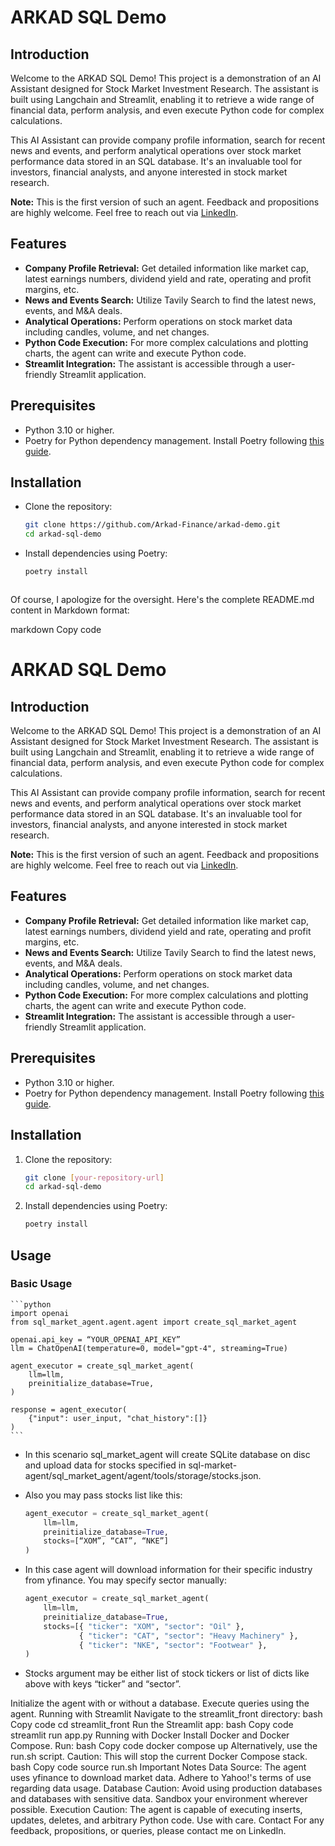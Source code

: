 # ARKAD SQL Demo

## Introduction
Welcome to the ARKAD SQL Demo! This project is a demonstration of an AI Assistant designed for Stock Market Investment Research. The assistant is built using Langchain and Streamlit, enabling it to retrieve a wide range of financial data, perform analysis, and even execute Python code for complex calculations.

This AI Assistant can provide company profile information, search for recent news and events, and perform analytical operations over stock market performance data stored in an SQL database. It's an invaluable tool for investors, financial analysts, and anyone interested in stock market research.

**Note:** This is the first version of such an agent. Feedback and propositions are highly welcome. Feel free to reach out via [LinkedIn](https://www.linkedin.com/in/oleh-davydiuk/).

## Features
- **Company Profile Retrieval:** Get detailed information like market cap, latest earnings numbers, dividend yield and rate, operating and profit margins, etc.
- **News and Events Search:** Utilize Tavily Search to find the latest news, events, and M&A deals.
- **Analytical Operations:** Perform operations on stock market data including candles, volume, and net changes.
- **Python Code Execution:** For more complex calculations and plotting charts, the agent can write and execute Python code.
- **Streamlit Integration:** The assistant is accessible through a user-friendly Streamlit application.

## Prerequisites
- Python 3.10 or higher.
- Poetry for Python dependency management. Install Poetry following [this guide](https://www.digitalocean.com/community/tutorials/how-to-install-poetry-to-manage-python-dependencies-on-ubuntu-22-04).

## Installation
- Clone the repository:
    ```bash
    git clone https://github.com/Arkad-Finance/arkad-demo.git
    cd arkad-sql-demo
- Install dependencies using Poetry:
    ```bash
    poetry install



Of course, I apologize for the oversight. Here's the complete README.md content in Markdown format:

markdown
Copy code
# ARKAD SQL Demo

## Introduction
Welcome to the ARKAD SQL Demo! This project is a demonstration of an AI Assistant designed for Stock Market Investment Research. The assistant is built using Langchain and Streamlit, enabling it to retrieve a wide range of financial data, perform analysis, and even execute Python code for complex calculations.

This AI Assistant can provide company profile information, search for recent news and events, and perform analytical operations over stock market performance data stored in an SQL database. It's an invaluable tool for investors, financial analysts, and anyone interested in stock market research.

**Note:** This is the first version of such an agent. Feedback and propositions are highly welcome. Feel free to reach out via [LinkedIn](https://www.linkedin.com/in/oleh-davydiuk/).

## Features
- **Company Profile Retrieval:** Get detailed information like market cap, latest earnings numbers, dividend yield and rate, operating and profit margins, etc.
- **News and Events Search:** Utilize Tavily Search to find the latest news, events, and M&A deals.
- **Analytical Operations:** Perform operations on stock market data including candles, volume, and net changes.
- **Python Code Execution:** For more complex calculations and plotting charts, the agent can write and execute Python code.
- **Streamlit Integration:** The assistant is accessible through a user-friendly Streamlit application.

## Prerequisites
- Python 3.10 or higher.
- Poetry for Python dependency management. Install Poetry following [this guide](https://www.digitalocean.com/community/tutorials/how-to-install-poetry-to-manage-python-dependencies-on-ubuntu-22-04).

## Installation

1. Clone the repository:
    ```bash
    git clone [your-repository-url]
    cd arkad-sql-demo
2. Install dependencies using Poetry:
    ```bash
    poetry install

## Usage
### Basic Usage
    ```python
    import openai
    from sql_market_agent.agent.agent import create_sql_market_agent

    openai.api_key = “YOUR_OPENAI_API_KEY”
    llm = ChatOpenAI(temperature=0, model="gpt-4", streaming=True)

    agent_executor = create_sql_market_agent(
        llm=llm,
        preinitialize_database=True,
    )

    response = agent_executor(
        {"input": user_input, "chat_history":[]}
    )
    ```
- In this scenario sql_market_agent will create SQLite database on disc and upload data for stocks specified in sql-market-agent/sql_market_agent/agent/tools/storage/stocks.json.

- Also you may pass stocks list like this:
    ```python
    agent_executor = create_sql_market_agent(
        llm=llm,
        preinitialize_database=True,
        stocks=[“XOM”, “CAT”, “NKE”]
    )   
    ```

- In this case agent will download information for their specific industry from yfinance. You may specify sector manually:
    ```python
    agent_executor = create_sql_market_agent(
        llm=llm,
        preinitialize_database=True,
        stocks=[{ "ticker": "XOM", "sector": "Oil" },
                { "ticker": "CAT", "sector": "Heavy Machinery" },
                { "ticker": "NKE", "sector": "Footwear" },
    )
    ```
- Stocks argument may be either list of stock tickers or list of dicts like above with keys “ticker” and “sector”. 


Initialize the agent with or without a database.
Execute queries using the agent.
Running with Streamlit
Navigate to the streamlit_front directory:
bash
Copy code
cd streamlit_front
Run the Streamlit app:
bash
Copy code
streamlit run app.py
Running with Docker
Install Docker and Docker Compose.
Run:
bash
Copy code
docker compose up
Alternatively, use the run.sh script. Caution: This will stop the current Docker Compose stack.
bash
Copy code
source run.sh
Important Notes
Data Source: The agent uses yfinance to download market data. Adhere to Yahoo!'s terms of use regarding data usage.
Database Caution: Avoid using production databases and databases with sensitive data. Sandbox your environment wherever possible.
Execution Caution: The agent is capable of executing inserts, updates, deletes, and arbitrary Python code. Use with care.
Contact
For any feedback, propositions, or queries, please contact me on LinkedIn.